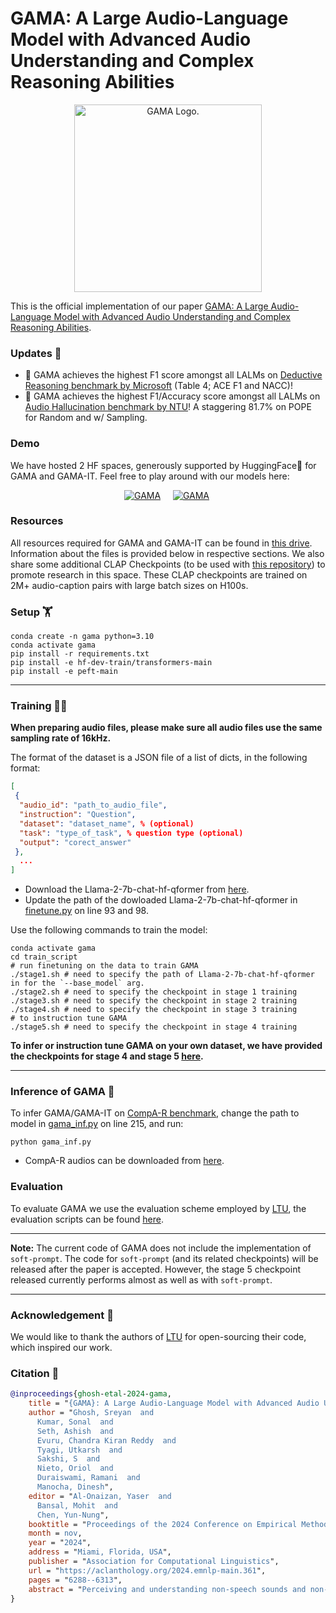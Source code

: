 # GAMA: A Large Audio-Language Model with Advanced Audio Understanding and Complex Reasoning Abilities  
<p align="center"><img src="https://github.com/Sreyan88/GAMA/blob/main/assets/GAMA.png?raw=true" alt="GAMA Logo." width="300"/></p>

This is the official implementation of our paper [GAMA: A Large Audio-Language Model with Advanced Audio Understanding and Complex Reasoning Abilities](https://arxiv.org/abs/2406.11768).

### Updates 🚨    

- 🎉 GAMA achieves the highest F1 score amongst all LALMs on [Deductive Reasoning benchmark by Microsoft](https://arxiv.org/abs/2407.18062) (Table 4; ACE F1 and NACC)!    
- 🎉 GAMA achieves the highest F1/Accuracy score amongst all LALMs on [Audio Hallucination benchmark by NTU](https://arxiv.org/abs/2406.08402)! A staggering 81.7% on POPE for Random and w/ Sampling. 

### Demo  
We have hosted 2 HF spaces, generously supported by HuggingFace🤗 for GAMA and GAMA-IT. Feel free to play around with our models here:  

<div align="center">

[![GAMA](https://img.shields.io/badge/%F0%9F%A4%97%20GAMA-Online_Demo-orange)](https://huggingface.co/spaces/sonalkum/GAMA)&nbsp;&nbsp;&nbsp;&nbsp;
[![GAMA](https://img.shields.io/badge/%F0%9F%A4%97%20GAMA%20IT-Online_Demo-black)](https://huggingface.co/spaces/sonalkum/GAMA-IT)&nbsp;

</div>

### Resources  

All resources required for GAMA and GAMA-IT can be found in [this drive](https://drive.google.com/drive/u/0/folders/1W8ZtlhXNZ2IdVcKWsQpLD4jVw98brYDM). Information about the files is provided below in respective sections. We also share some additional CLAP Checkpoints (to be used with [this repository](https://github.com/LAION-AI/CLAP)) to promote research in this space. These CLAP checkpoints are trained on 2M+ audio-caption pairs with large batch sizes on H100s.  

### Setup 🏋️
```shell
conda create -n gama python=3.10
conda activate gama
pip install -r requirements.txt
pip install -e hf-dev-train/transformers-main
pip install -e peft-main
```
----
### Training 🏃‍♂️

**When preparing audio files, please make sure all audio files use the same sampling rate of 16kHz.**

The format of the dataset is a JSON file of a list of dicts, in the following format:

```json
[
 {
  "audio_id": "path_to_audio_file",
  "instruction": "Question",
  "dataset": "dataset_name", % (optional)
  "task": "type_of_task", % question type (optional)
  "output": "corect_answer"
 },
  ...
]
```
- Download the Llama-2-7b-chat-hf-qformer from [here](https://drive.google.com/drive/u/0/folders/1W8ZtlhXNZ2IdVcKWsQpLD4jVw98brYDM).
- Update the path of the dowloaded Llama-2-7b-chat-hf-qformer in [finetune.py](./finetune.py) on line 93 and 98.

Use the following commands to train the model:
```shell
conda activate gama
cd train_script
# run finetuning on the data to train GAMA
./stage1.sh # need to specify the path of Llama-2-7b-chat-hf-qformer in for the `--base_model` arg.
./stage2.sh # need to specify the checkpoint in stage 1 training
./stage3.sh # need to specify the checkpoint in stage 2 training
./stage4.sh # need to specify the checkpoint in stage 3 training
# to instruction tune GAMA
./stage5.sh # need to specify the checkpoint in stage 4 training
```
**To infer or instruction tune GAMA on your own dataset, we have provided the checkpoints for stage 4 and stage 5 [here](https://drive.google.com/drive/u/0/folders/1W8ZtlhXNZ2IdVcKWsQpLD4jVw98brYDM).**

----
### Inference of GAMA 🔖
To infer GAMA/GAMA-IT on [CompA-R benchmark](https://drive.google.com/drive/u/0/folders/1W8ZtlhXNZ2IdVcKWsQpLD4jVw98brYDM), change the path to model in [gama_inf.py](/gama_inf.py) on line 215, and run:
```shell
python gama_inf.py
```
- CompA-R audios can be downloaded from [here](https://drive.google.com/drive/u/0/folders/1W8ZtlhXNZ2IdVcKWsQpLD4jVw98brYDM).
  
### Evaluation
To evaluate GAMA we use the evaluation scheme employed by [LTU](https://github.com/YuanGongND/ltu/tree/main), the evaluation scripts can be found [here](https://github.com/YuanGongND/ltu/tree/main/src/ltu/eval).

----
**Note:** The current code of GAMA does not include the implementation of `soft-prompt`. The code for `soft-prompt` (and its related checkpoints) will be released after the paper is accepted. However, the stage 5 checkpoint released currently performs almost as well as with `soft-prompt`.

----

### Acknowledgement 🌻
We would like to thank the authors of [LTU](https://github.com/YuanGongND/ltu/tree/main) for open-sourcing their code, which inspired our work.

### Citation 🔏
```bib
@inproceedings{ghosh-etal-2024-gama,
    title = "{GAMA}: A Large Audio-Language Model with Advanced Audio Understanding and Complex Reasoning Abilities",
    author = "Ghosh, Sreyan  and
      Kumar, Sonal  and
      Seth, Ashish  and
      Evuru, Chandra Kiran Reddy  and
      Tyagi, Utkarsh  and
      Sakshi, S  and
      Nieto, Oriol  and
      Duraiswami, Ramani  and
      Manocha, Dinesh",
    editor = "Al-Onaizan, Yaser  and
      Bansal, Mohit  and
      Chen, Yun-Nung",
    booktitle = "Proceedings of the 2024 Conference on Empirical Methods in Natural Language Processing",
    month = nov,
    year = "2024",
    address = "Miami, Florida, USA",
    publisher = "Association for Computational Linguistics",
    url = "https://aclanthology.org/2024.emnlp-main.361",
    pages = "6288--6313",
    abstract = "Perceiving and understanding non-speech sounds and non-verbal speech is essential to making decisions that help us interact with our surroundings. In this paper, we propose GAMA, a novel General-purpose Large Audio-Language Model (LALM) with Advanced Audio Understanding and Complex Reasoning Abilities. We build GAMA by integrating an LLM with multiple types of audio representations, including features from a custom Audio Q-Former, a multi-layer aggregator that aggregates features from multiple layers of an audio encoder. We fine-tune GAMA on a large-scale audio-language dataset, which augments it with audio understanding capabilities. Next, we propose CompA-R (Instruction-Tuning for Complex Audio Reasoning), a synthetically generated instruction-tuning (IT) dataset with instructions that require the model to perform complex reasoning on the input audio. We instruction-tune GAMA with CompA-R to endow it with complex reasoning abilities, where we further add a soft prompt as input with high-level semantic evidence by leveraging event tags of the input audio. Finally, we also propose CompA-R-test, a human-labeled evaluation dataset for evaluating the capabilities of LALMs on open-ended audio question-answering that requires complex reasoning. Through automated and expert human evaluations, we show that GAMA outperforms all other LALMs in literature on diverse audio understanding tasks by margins of 1{\%}-84{\%} and demonstrates state-of-the-art performance on deductive reasoning and hallucination evaluation benchmarks. Further, GAMA IT-ed on CompA-R proves to be superior in its complex reasoning capabilities.",
}
```
